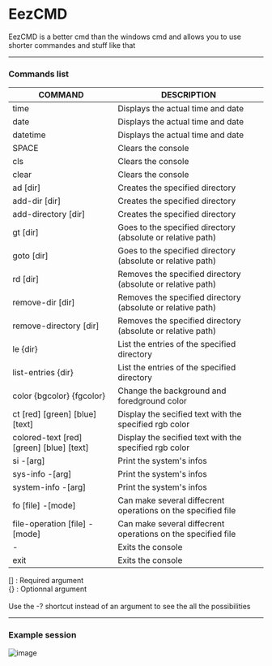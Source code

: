 # EezCMD
EezCMD is a better cmd than the windows cmd and allows you to use shorter commandes and stuff like that
***

### Commands list

| COMMAND                                      | DESCRIPTION                                                  |
|----------------------------------------------|--------------------------------------------------------------|
| time                                         | Displays the actual time and date                            |
| date                                         | Displays the actual time and date                            |
| datetime                                     | Displays the actual time and date                            |
| SPACE                                        | Clears the console                                           |
| cls                                          | Clears the console                                           |
| clear                                        | Clears the console                                           |
| ad [dir]                                     | Creates the  specified directory                             |
| add-dir [dir]                                | Creates the  specified directory                             |
| add-directory [dir]                          | Creates the  specified directory                             |
| gt [dir]                                     | Goes to the specified directory (absolute or relative path)  |
| goto [dir]                                   | Goes to the specified directory (absolute or relative path)  |
| rd [dir]                                     | Removes the specified directory (absolute or relative path)  |
| remove-dir [dir]                             | Removes the specified directory (absolute or relative path)  |
| remove-directory [dir]                       | Removes the specified directory (absolute or relative path)  |
| le {dir}                                     | List the entries of the specified directory                  |
| list-entries {dir}                           | List the entries of the specified directory                  |
| color {bgcolor} {fgcolor}                    | Change the background and foredground color                  |
| ct [red] [green] [blue] [text]               | Display the secified text with the specified rgb color       |
| colored-text [red] [green] [blue] [text]     | Display the secified text with the specified rgb color       |
| si -[arg]                                    | Print the system's infos                                     |
| sys-info -[arg]                              | Print the system's infos                                     |
| system-info -[arg]                           | Print the system's infos                                     |
| fo [file] -[mode]                            | Can make several diffecrent operations on the specified file |
| file-operation [file] -[mode]                | Can make several diffecrent operations on the specified file |
| -                                            | Exits the console                                            |
| exit                                         | Exits the console                                            |
  
[] : Required argument <br>
{} : Optionnal argument
<br><br>
Use the -? shortcut instead of an argument to see the all the possibilities
  
  ***
  
  ### Example session
  
![image](https://user-images.githubusercontent.com/99663083/163148418-c9f34040-5e75-4926-80c4-e44d21ff9293.png)
